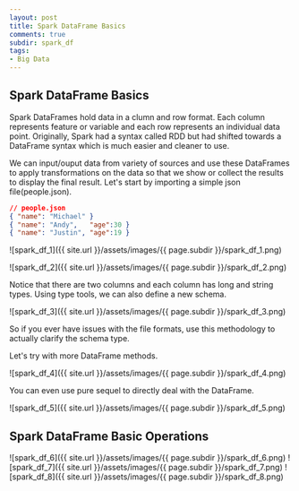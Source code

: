 ```yaml
---
layout: post
title: Spark DataFrame Basics
comments: true
subdir: spark_df
tags:
- Big Data
---
```


## Spark DataFrame Basics

Spark DataFrames hold data in a clumn and row format. Each column represents feature or variable and each row represents an individual data point. Originally, Spark had a syntax called RDD but had shifted towards a DataFrame syntax which is much easier and cleaner to use.

We can input/ouput data from variety of sources and use these DataFrames to apply transformations on the data so that we show or collect the results to display the final result. Let's start by importing a simple json file(people.json).

```json
// people.json
{ "name": "Michael" }
{ "name": "Andy",   "age":30 }
{ "name": "Justin", "age":19 }
```

![spark_df_1]({{ site.url }}/assets/images/{{ page.subdir }}/spark_df_1.png)

![spark_df_2]({{ site.url }}/assets/images/{{ page.subdir }}/spark_df_2.png)

Notice that there are two columns and each column has long and string types. Using type tools, we can also define a new schema.

![spark_df_3]({{ site.url }}/assets/images/{{ page.subdir }}/spark_df_3.png)

So if you ever have issues with the file formats, use this methodology to actually clarify the schema type.

Let's try with more DataFrame methods.

![spark_df_4]({{ site.url }}/assets/images/{{ page.subdir }}/spark_df_4.png)

You can even use pure sequel to directly deal with the DataFrame.

![spark_df_5]({{ site.url }}/assets/images/{{ page.subdir }}/spark_df_5.png)

## Spark DataFrame Basic Operations

![spark_df_6]({{ site.url }}/assets/images/{{ page.subdir }}/spark_df_6.png)
![spark_df_7]({{ site.url }}/assets/images/{{ page.subdir }}/spark_df_7.png)
![spark_df_8]({{ site.url }}/assets/images/{{ page.subdir }}/spark_df_8.png)



